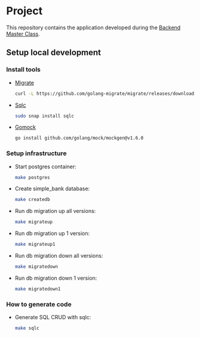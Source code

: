 # Project

This repository contains the application developed during the [Backend Master Class](https://bit.ly/backendmaster).

## Setup local development

### Install tools

- [Migrate](https://github.com/golang-migrate/migrate/tree/master/cmd/migrate)

  ```bash
  curl -L https://github.com/golang-migrate/migrate/releases/download/$version/migrate.$os-$arch.tar.gz | tar xvz
  ```

- [Sqlc](https://github.com/kyleconroy/sqlc#installation)

  ```bash
  sudo snap install sqlc
  ```

- [Gomock](https://github.com/golang/mock)

  ```bash
  go install github.com/golang/mock/mockgen@v1.6.0
  ```

### Setup infrastructure

- Start postgres container:

  ```bash
  make postgres
  ```

- Create simple_bank database:

  ```bash
  make createdb
  ```

- Run db migration up all versions:

  ```bash
  make migrateup
  ```

- Run db migration up 1 version:

  ```bash
  make migrateup1
  ```

- Run db migration down all versions:

  ```bash
  make migratedown
  ```

- Run db migration down 1 version:

  ```bash
  make migratedown1
  ```

### How to generate code

- Generate SQL CRUD with sqlc:

  ```bash
  make sqlc
  ```
